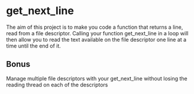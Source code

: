 # get_next_line
The aim of this project is to make you code a function that returns a line, read from a file descriptor.
Calling your function get_next_line in a loop will then allow you to read the text available on the file descriptor one line at a time until the end of it.
## Bonus
Manage multiple file descriptors with your get_next_line without losing the reading thread on each of the descriptors
